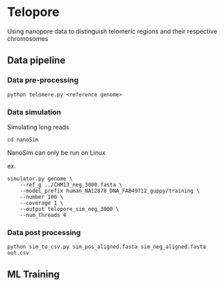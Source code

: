 # Telopore
Using nanopore data to distinguish telomeric regions and their respective chromosomes

## Data pipeline

### Data pre-processing

`python telomere.py <reference genome>`

### Data simulation

Simulating long reads

`cd nanoSim`

NanoSim can only be run on Linux

ex. 
``` 
simulator.py genome \
    --ref_g ../CHM13_neg_3000.fasta \
    --model_prefix human_NA12878_DNA_FAB49712_guppy/training \
    --number 100 \
    --coverage 1 \
    --output telopore_sim_neg_3000 \
    --num_threads 4
```

### Data post processing
`python sim_to_csv.py sim_pos_aligned.fasta sim_neg_aligned.fasta out.csv`

## ML Training
